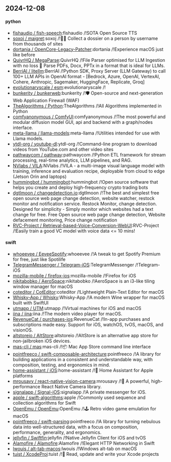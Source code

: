 ## 2024-12-08

#### python
* [fishaudio / fish-speech](https://github.com/fishaudio/fish-speech):fishaudio /!SOTA Open Source TTS
* [soxoj / maigret](https://github.com/soxoj/maigret):soxoj /!🕵️‍♂️ Collect a dossier on a person by username from thousands of sites
* [dortania / OpenCore-Legacy-Patcher](https://github.com/dortania/OpenCore-Legacy-Patcher):dortania /!Experience macOS just like before
* [QuivrHQ / MegaParse](https://github.com/QuivrHQ/MegaParse):QuivrHQ /!File Parser optimised for LLM Ingestion with no loss 🧠 Parse PDFs, Docx, PPTx in a format that is ideal for LLMs.
* [BerriAI / litellm](https://github.com/BerriAI/litellm):BerriAI /!Python SDK, Proxy Server (LLM Gateway) to call 100+ LLM APIs in OpenAI format - [Bedrock, Azure, OpenAI, VertexAI, Cohere, Anthropic, Sagemaker, HuggingFace, Replicate, Groq]
* [evolutionaryscale / esm](https://github.com/evolutionaryscale/esm):evolutionaryscale /!
* [bunkerity / bunkerweb](https://github.com/bunkerity/bunkerweb):bunkerity /!🛡️ Open-source and next-generation Web Application Firewall (WAF)
* [TheAlgorithms / Python](https://github.com/TheAlgorithms/Python):TheAlgorithms /!All Algorithms implemented in Python
* [comfyanonymous / ComfyUI](https://github.com/comfyanonymous/ComfyUI):comfyanonymous /!The most powerful and modular diffusion model GUI, api and backend with a graph/nodes interface.
* [meta-llama / llama-models](https://github.com/meta-llama/llama-models):meta-llama /!Utilities intended for use with Llama models.
* [ytdl-org / youtube-dl](https://github.com/ytdl-org/youtube-dl):ytdl-org /!Command-line program to download videos from YouTube.com and other video sites
* [pathwaycom / pathway](https://github.com/pathwaycom/pathway):pathwaycom /!Python ETL framework for stream processing, real-time analytics, LLM pipelines, and RAG.
* [NVlabs / VILA](https://github.com/NVlabs/VILA):NVlabs /!VILA - a multi-image visual language model with training, inference and evaluation recipe, deployable from cloud to edge (Jetson Orin and laptops)
* [hummingbot / hummingbot](https://github.com/hummingbot/hummingbot):hummingbot /!Open source software that helps you create and deploy high-frequency crypto trading bots
* [dgtlmoon / changedetection.io](https://github.com/dgtlmoon/changedetection.io):dgtlmoon /!The best and simplest free open source web page change detection, website watcher, restock monitor and notification service. Restock Monitor, change detection. Designed for simplicity - Simply monitor which websites had a text change for free. Free Open source web page change detection, Website defacement monitoring, Price change notification
* [RVC-Project / Retrieval-based-Voice-Conversion-WebUI](https://github.com/RVC-Project/Retrieval-based-Voice-Conversion-WebUI):RVC-Project /!Easily train a good VC model with voice data <= 10 mins!

#### swift
* [whoeevee / EeveeSpotify](https://github.com/whoeevee/EeveeSpotify):whoeevee /!A tweak to get Spotify Premium for free, just like Spotilife
* [TelegramMessenger / Telegram-iOS](https://github.com/TelegramMessenger/Telegram-iOS):TelegramMessenger /!Telegram-iOS
* [mozilla-mobile / firefox-ios](https://github.com/mozilla-mobile/firefox-ios):mozilla-mobile /!Firefox for iOS
* [nikitabobko / AeroSpace](https://github.com/nikitabobko/AeroSpace):nikitabobko /!AeroSpace is an i3-like tiling window manager for macOS
* [coteditor / CotEditor](https://github.com/coteditor/CotEditor):coteditor /!Lightweight Plain-Text Editor for macOS
* [Whisky-App / Whisky](https://github.com/Whisky-App/Whisky):Whisky-App /!A modern Wine wrapper for macOS built with SwiftUI
* [utmapp / UTM](https://github.com/utmapp/UTM):utmapp /!Virtual machines for iOS and macOS
* [iina / iina](https://github.com/iina/iina):iina /!The modern video player for macOS.
* [RevenueCat / purchases-ios](https://github.com/RevenueCat/purchases-ios):RevenueCat /!In-app purchases and subscriptions made easy. Support for iOS, watchOS, tvOS, macOS, and visionOS.
* [altstoreio / AltStore](https://github.com/altstoreio/AltStore):altstoreio /!AltStore is an alternative app store for non-jailbroken iOS devices.
* [mas-cli / mas](https://github.com/mas-cli/mas):mas-cli /!📦 Mac App Store command line interface
* [pointfreeco / swift-composable-architecture](https://github.com/pointfreeco/swift-composable-architecture):pointfreeco /!A library for building applications in a consistent and understandable way, with composition, testing, and ergonomics in mind.
* [home-assistant / iOS](https://github.com/home-assistant/iOS):home-assistant /!📱 Home Assistant for Apple platforms
* [mrousavy / react-native-vision-camera](https://github.com/mrousavy/react-native-vision-camera):mrousavy /!📸 A powerful, high-performance React Native Camera library.
* [signalapp / Signal-iOS](https://github.com/signalapp/Signal-iOS):signalapp /!A private messenger for iOS.
* [apple / swift-algorithms](https://github.com/apple/swift-algorithms):apple /!Commonly used sequence and collection algorithms for Swift
* [OpenEmu / OpenEmu](https://github.com/OpenEmu/OpenEmu):OpenEmu /!🕹 Retro video game emulation for macOS
* [pointfreeco / swift-parsing](https://github.com/pointfreeco/swift-parsing):pointfreeco /!A library for turning nebulous data into well-structured data, with a focus on composition, performance, generality, and ergonomics.
* [jellyfin / Swiftfin](https://github.com/jellyfin/Swiftfin):jellyfin /!Native Jellyfin Client for iOS and tvOS
* [Alamofire / Alamofire](https://github.com/Alamofire/Alamofire):Alamofire /!Elegant HTTP Networking in Swift
* [lwouis / alt-tab-macos](https://github.com/lwouis/alt-tab-macos):lwouis /!Windows alt-tab on macOS
* [tuist / XcodeProj](https://github.com/tuist/XcodeProj):tuist /!📝 Read, update and write your Xcode projects
